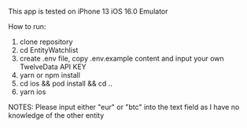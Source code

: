 This app is tested on iPhone 13 iOS 16.0 Emulator

How to run:

1. clone repository
2. cd EntityWatchlist
3. create .env file, copy .env.example content and input your own TwelveData API KEY
4. yarn or npm install
5. cd ios && pod install && cd ..
6. yarn ios

NOTES:
Please input either "eur" or "btc" into the text field as I have no knowledge of the other entity
